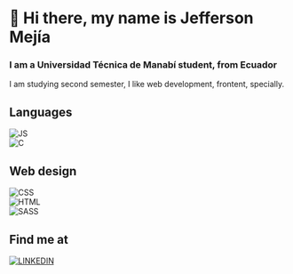 # 👋 Hi there, my name is Jefferson Mejía
### I am a Universidad Técnica de Manabí student, from Ecuador

I am studying second semester, I like web development, frontent, specially.

## Languages
![JS](https://img.shields.io/badge/Web_apps-007DDA?style=for-the-badge&logo=javascript&logoColor=ffb300&labelColor=white)</br>
![C](https://img.shields.io/badge/Console_Applications-007DDA?style=for-the-badge&logo=c&logoColor=6200ff&labelColor=white)</br>

## Web design
![CSS](https://img.shields.io/badge/Web_Designer-007DDA?style=for-the-badge&logo=css3&logoColor=007DDA&labelColor=white)</br>
![HTML](https://img.shields.io/badge/Web_Designer-007DDA?style=for-the-badge&logo=html5&logoColor=ffb300&labelColor=white)</br>
![SASS](https://img.shields.io/badge/Web_Designer-007DDA?style=for-the-badge&logo=sass&logoColor=e600ff&labelColor=white)</br>

## Find me at
[![LINKEDIN](https://img.shields.io/badge/Jefferson_Mejía-white?style=for-the-badge&logo=linkedin&logoColor=006A99&labelColor=white)](https://www.linkedin.com/in/jeffersonmejia/)

